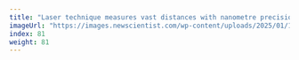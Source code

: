 ```yaml
---
title: "Laser technique measures vast distances with nanometre precision"
imageUrl: "https://images.newscientist.com/wp-content/uploads/2025/01/10162828/SEI_235256076.jpg?width=788"
index: 81
weight: 81
---
```

